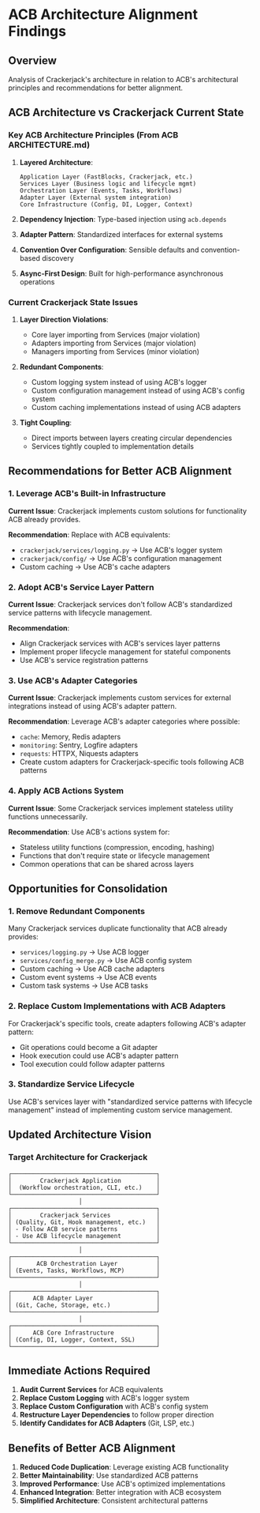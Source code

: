 # ACB Architecture Alignment Findings

## Overview

Analysis of Crackerjack's architecture in relation to ACB's architectural principles and recommendations for better alignment.

## ACB Architecture vs Crackerjack Current State

### Key ACB Architecture Principles (From ACB ARCHITECTURE.md)

1. **Layered Architecture**:
   ```
   Application Layer (FastBlocks, Crackerjack, etc.)
   Services Layer (Business logic and lifecycle mgmt)
   Orchestration Layer (Events, Tasks, Workflows)
   Adapter Layer (External system integration)
   Core Infrastructure (Config, DI, Logger, Context)
   ```

2. **Dependency Injection**: Type-based injection using `acb.depends`

3. **Adapter Pattern**: Standardized interfaces for external systems

4. **Convention Over Configuration**: Sensible defaults and convention-based discovery

5. **Async-First Design**: Built for high-performance asynchronous operations

### Current Crackerjack State Issues

1. **Layer Direction Violations**:
   - Core layer importing from Services (major violation)
   - Adapters importing from Services (major violation)
   - Managers importing from Services (minor violation)

2. **Redundant Components**:
   - Custom logging system instead of using ACB's logger
   - Custom configuration management instead of using ACB's config system
   - Custom caching implementations instead of using ACB adapters

3. **Tight Coupling**:
   - Direct imports between layers creating circular dependencies
   - Services tightly coupled to implementation details

## Recommendations for Better ACB Alignment

### 1. Leverage ACB's Built-in Infrastructure

**Current Issue**: Crackerjack implements custom solutions for functionality ACB already provides.

**Recommendation**: Replace with ACB equivalents:
- `crackerjack/services/logging.py` → Use ACB's logger system
- `crackerjack/config/` → Use ACB's configuration management
- Custom caching → Use ACB's cache adapters

### 2. Adopt ACB's Service Layer Pattern

**Current Issue**: Crackerjack services don't follow ACB's standardized service patterns with lifecycle management.

**Recommendation**:
- Align Crackerjack services with ACB's services layer patterns
- Implement proper lifecycle management for stateful components
- Use ACB's service registration patterns

### 3. Use ACB's Adapter Categories

**Current Issue**: Crackerjack implements custom services for external integrations instead of using ACB's adapter pattern.

**Recommendation**: Leverage ACB's adapter categories where possible:
- `cache`: Memory, Redis adapters
- `monitoring`: Sentry, Logfire adapters
- `requests`: HTTPX, Niquests adapters
- Create custom adapters for Crackerjack-specific tools following ACB patterns

### 4. Apply ACB Actions System

**Current Issue**: Some Crackerjack services implement stateless utility functions unnecessarily.

**Recommendation**: Use ACB's actions system for:
- Stateless utility functions (compression, encoding, hashing)
- Functions that don't require state or lifecycle management
- Common operations that can be shared across layers

## Opportunities for Consolidation

### 1. Remove Redundant Components

Many Crackerjack services duplicate functionality that ACB already provides:
- `services/logging.py` → Use ACB logger
- `services/config_merge.py` → Use ACB config system
- Custom caching → Use ACB cache adapters
- Custom event systems → Use ACB events
- Custom task systems → Use ACB tasks

### 2. Replace Custom Implementations with ACB Adapters

For Crackerjack's specific tools, create adapters following ACB's adapter pattern:
- Git operations could become a Git adapter
- Hook execution could use ACB's adapter pattern
- Tool execution could follow adapter patterns

### 3. Standardize Service Lifecycle

Use ACB's services layer with "standardized service patterns with lifecycle management" instead of implementing custom service management.

## Updated Architecture Vision

### Target Architecture for Crackerjack
```
┌─────────────────────────────────────────┐
│        Crackerjack Application          │
│  (Workflow orchestration, CLI, etc.)    │
└─────────────────────────────────────────┘
                    │
┌─────────────────────────────────────────┐
│        Crackerjack Services             │
│ (Quality, Git, Hook management, etc.)   │
│ - Follow ACB service patterns           │
│ - Use ACB lifecycle management          │
└─────────────────────────────────────────┘
                    │
┌─────────────────────────────────────────┐
│       ACB Orchestration Layer           │
│ (Events, Tasks, Workflows, MCP)         │
└─────────────────────────────────────────┘
                    │
┌─────────────────────────────────────────┐
│      ACB Adapter Layer                  │
│ (Git, Cache, Storage, etc.)             │
└─────────────────────────────────────────┘
                    │
┌─────────────────────────────────────────┐
│      ACB Core Infrastructure            │
│ (Config, DI, Logger, Context, SSL)      │
└─────────────────────────────────────────┘
```

## Immediate Actions Required

1. **Audit Current Services** for ACB equivalents
2. **Replace Custom Logging** with ACB's logger system
3. **Replace Custom Configuration** with ACB's config system
4. **Restructure Layer Dependencies** to follow proper direction
5. **Identify Candidates for ACB Adapters** (Git, LSP, etc.)

## Benefits of Better ACB Alignment

1. **Reduced Code Duplication**: Leverage existing ACB functionality
2. **Better Maintainability**: Use standardized ACB patterns
3. **Improved Performance**: Use ACB's optimized implementations
4. **Enhanced Integration**: Better integration with ACB ecosystem
5. **Simplified Architecture**: Consistent architectural patterns
